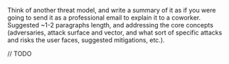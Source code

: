 Think of another threat model, and write a summary of it as if you were going to send it as a professional email to explain it to a coworker. Suggested ~1-2 paragraphs length, and addressing the core concepts (adversaries, attack surface and vector, and what sort of specific attacks and risks the user faces, suggested mitigations, etc.).

// TODO
